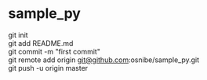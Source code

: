 # sample_py
git init  
git add README.md  
git commit -m "first commit"  
git remote add origin git@github.com:osnibe/sample_py.git  
git push -u origin master  
